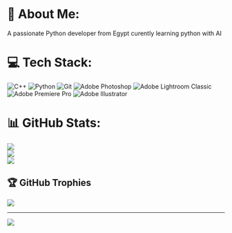 # 💫 About Me:
A passionate Python developer from Egypt curently learning python with AI <br>


# 💻 Tech Stack:
![C++](https://img.shields.io/badge/c++-%2300599C.svg?style=for-the-badge&logo=c%2B%2B&logoColor=white) ![Python](https://img.shields.io/badge/python-3670A0?style=for-the-badge&logo=python&logoColor=ffdd54) ![Git](https://img.shields.io/badge/git-%23F05033.svg?style=for-the-badge&logo=git&logoColor=white) ![Adobe Photoshop](https://img.shields.io/badge/adobe%20photoshop-%2331A8FF.svg?style=for-the-badge&logo=adobe%20photoshop&logoColor=white) ![Adobe Lightroom Classic](https://img.shields.io/badge/Adobe%20Lightroom%20Classic-31A8FF.svg?style=for-the-badge&logo=Adobe%20Lightroom%20Classic&logoColor=white) ![Adobe Premiere Pro](https://img.shields.io/badge/Adobe%20Premiere%20Pro-9999FF.svg?style=for-the-badge&logo=Adobe%20Premiere%20Pro&logoColor=white) ![Adobe Illustrator](https://img.shields.io/badge/adobe%20illustrator-%23FF9A00.svg?style=for-the-badge&logo=adobe%20illustrator&logoColor=white)
# 📊 GitHub Stats:
![](https://github-readme-stats.vercel.app/api?username=ali-hegazy-ai&theme=dark&hide_border=false&include_all_commits=true&count_private=false)<br/>
![](https://github-readme-streak-stats.herokuapp.com/?user=ali-hegazy-ai&theme=dark&hide_border=false)<br/>
![](https://github-readme-stats.vercel.app/api/top-langs/?username=ali-hegazy-ai&theme=dark&hide_border=false&include_all_commits=true&count_private=false&layout=compact)

## 🏆 GitHub Trophies
![](https://github-profile-trophy.vercel.app/?username=ali-hegazy-ai&theme=dark&no-frame=true&no-bg=true&margin-w=4)

---
[![](https://visitcount.itsvg.in/api?id=ali-hegazy-ai&icon=6&color=8)](https://visitcount.itsvg.in)

<!-- Proudly created with GPRM ( https://gprm.itsvg.in ) -->
